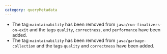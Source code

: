 ```yaml
---
category: queryMetadata
---
```

* The tag `maintainability` has been removed from `java/run-finalizers-on-exit` and the tags `quality`, `correctness`, and `performance` have been added.
* The tag `maintainability` has been removed from `java/garbage-collection` and the tags `quality` and `correctness` have been added.
